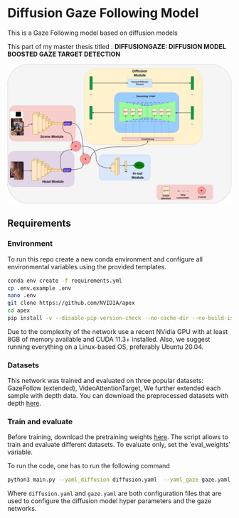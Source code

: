# Diffusion Gaze Following Model

This is a Gaze Following model based on diffusion models

This part of my master thesis titled : **DIFFUSIONGAZE: DIFFUSION MODEL BOOSTED GAZE TARGET DETECTION**

![vgg](assets/no_depth.png)

## Requirements

### Environment

To run this repo create a new conda environment and configure all environmental variables using the provided templates.

```bash
conda env create -f requirements.yml
cp .env.example .env
nano .env
git clone https://github.com/NVIDIA/apex
cd apex
pip install -v --disable-pip-version-check --no-cache-dir --no-build-isolation --config-settings "--build-option=--cpp_ext" --config-settings "--build-option=--cuda_ext" ./
```

Due to the complexity of the network use a recent NVidia GPU with at least 8GB of memory available and CUDA 11.3+ installed. Also, we suggest running everything on a Linux-based OS, preferably Ubuntu 20.04.

### Datasets

This network was trained and evaluated on three popular datasets: GazeFollow (extended), VideoAttentionTarget,  We further extended each sample with depth data. You can download the preprocessed datasets with depth [here](https://www.dropbox.com/sh/8o3h1gp6ufgotr3/AACWT7DnXRG8NlzxvqNe3UB5a?dl=1).

### Train and evaluate

Before training, download the pretraining weights [here](https://www.dropbox.com/s/l3xo4h7nghef3m5/init_weights.pt?dl=0).
The script allows to train and evaluate different datasets.
To evaluate only, set the ‵eval_weights‵ variable.

To run the code, one has to run the following command

```bash
python3 main.py --yaml_diffusion diffusion.yaml  --yaml_gaze gaze.yaml --tag name_run
```

Where `diffusion.yaml` and `gaze.yaml` are both configuration files that are used to configure the diffusion model hyper parameters and the gaze networks.

